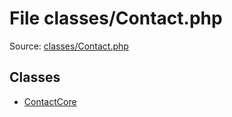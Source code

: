 File classes/Contact.php
=========

Source: [classes/Contact.php](https://github.com/PrestaShop/PrestaShop/blob/1.5.0.5/classes/Contact.php)


Classes
-------

* [ContactCore](class.ContactCore.md)

